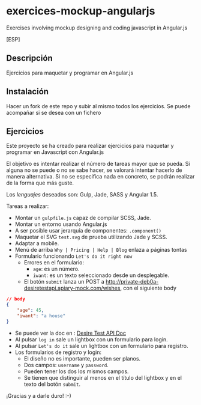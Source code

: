 # exercices-mockup-angularjs

Exercises involving mockup designing and coding javascript in Angular.js

[ESP]

## Descripción

Ejercicios para maquetar y programar en Angular.js

## Instalación

Hacer un fork de este repo y subir al mismo todos los ejercicios. Se puede acompañar si se desea con un fichero

## Ejercicios

Este proyecto se ha creado para realizar ejercicios para maquetar y programar en Javascript con Angular.js

El objetivo es intentar realizar el número de tareas mayor que se pueda. Si alguna no se puede o no se sabe hacer, se valorará intentar hacerlo de manera alternativa. Si no se especifica nada en concreto, se podrán realizar de la forma que más guste.

Los *lenguajes* deseados son: Gulp, Jade, SASS y Angular 1.5.

Tareas a realizar:

- Montar un `gulpfile.js` capaz de compilar SCSS, Jade.
- Montar un entorno usando Angular.js
- A ser posible usar jerarquía de componentes: `.component()`
- Maquetar el SVG `test.svg` de prueba utilizando Jade y SCSS.
- Adaptar a mobile.
- Menú de arriba `Why | Pricing | Help | Blog` enlaza a páginas tontas
- Formulario funcionando `Let's do it right now`
  - Errores en el formulario:
    - `age`: es un número.
    - `iwant`: es un texto seleccionado desde un desplegable.
  - El botón `submit` lanza un POST a http://private-deb0a-desiretestapi.apiary-mock.com/wishes, con el siguiente body
```json
// body
{
    "age": 45,
    "iwant": "a house"
}
```
  - Se puede ver la doc en : [Desire Test API Doc](http://docs.desiretestapi.apiary.io)
- Al pulsar `log in` sale un lightbox con un formulario para login.
- Al pulsar `Let's do it` sale un lightbox con un formulario para registro.
- Los formularios de registro y login:
  - El diseño no es importante, pueden ser planos.
  - Dos campos: `username` y `password`.
  - Pueden tener los dos los mismos campos.
  - Se tienen que distinguir al menos en el título del lightbox y en el texto del botón `submit`.


¡Gracias y a darle duro! :-)

